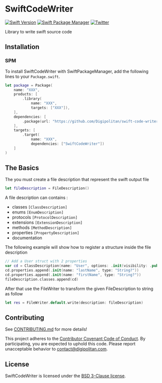 SwiftCodeWriter
=================================

[![Swift Version](https://img.shields.io/badge/swift-4.0-orange.svg?style=flat)](https://developer.apple.com/swift/)
[![Swift Package Manager](https://rawgit.com/jlyonsmith/artwork/master/SwiftPackageManager/swiftpackagemanager-compatible.svg)](https://swift.org/package-manager/)
[![Twitter](https://img.shields.io/badge/twitter-@Digipolitan-blue.svg?style=flat)](http://twitter.com/Digipolitan)

Library to write swift source code

## Installation

### SPM

To install SwiftCodeWriter with SwiftPackageManager, add the following lines to your `Package.swift`.

```swift
let package = Package(
    name: "XXX",
    products: [
        .library(
            name: "XXX",
            targets: ["XXX"]),
    ],
    dependencies: [
        .package(url: "https://github.com/Digipolitan/swift-code-writer.git", from: "1.0.0")
    ],
    targets: [
        .target(
            name: "XXX",
            dependencies: ["SwiftCodeWriter"])
    ]
)
```

## The Basics

The you must create a file description that represent the swift output file

```swift
let fileDescription = FileDescription()
```

A file description can contains :
- classes `[ClassDescription]`
- enums `[EnumDescription]`
- protocols `[ProtocolDescription]`
- extensions `[ExtensionDescription]`
- methods `[MethodDescription]`
- properties `[PropertyDescription]`
- documentation

The following example will show how to register a structure inside the file description

```swift
// Add a User struct with 2 properties
var cd = ClassDescription(name: "User", options: .init(visibility: .public, isReferenceType: true))
cd.properties.append(.init(name: "lastName", type: "String?"))
cd.properties.append(.init(name: "firstName", type: "String?"))
fileDescription.classes.append(cd)
```

After that use the FileWriter to transform the given FileDescription to string as follow

```swift
let res = FileWriter.default.write(description: fileDescription)
```

## Contributing

See [CONTRIBUTING.md](CONTRIBUTING.md) for more details!

This project adheres to the [Contributor Covenant Code of Conduct](CODE_OF_CONDUCT.md).
By participating, you are expected to uphold this code. Please report
unacceptable behavior to [contact@digipolitan.com](mailto:contact@digipolitan.com).

## License

SwiftCodeWriter is licensed under the [BSD 3-Clause license](LICENSE).
